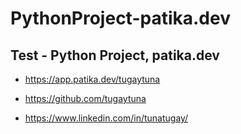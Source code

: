 # PythonProject-patika.dev
## Test - Python Project, patika.dev


* https://app.patika.dev/tugaytuna

* https://github.com/tugaytuna

* https://www.linkedin.com/in/tunatugay/

